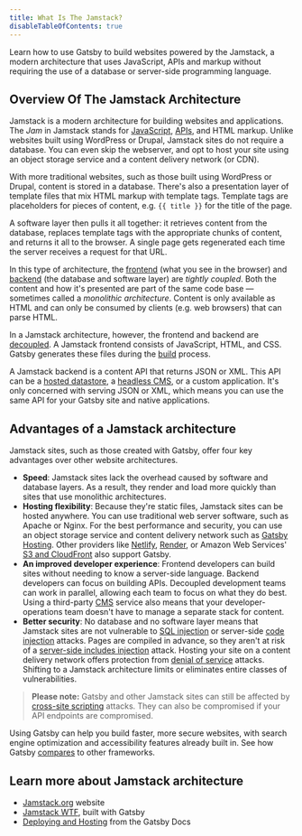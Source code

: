 ```yaml
---
title: What Is The Jamstack?
disableTableOfContents: true
---
```


Learn how to use Gatsby to build websites powered by the Jamstack, a modern architecture that uses JavaScript, APIs and markup without requiring the use of a database or server-side programming language.

## Overview Of The Jamstack Architecture

Jamstack is a modern architecture for building websites and applications. The _Jam_ in Jamstack stands for [JavaScript](/docs/glossary#javascript), [APIs](/docs/glossary#api), and HTML markup. Unlike websites built using WordPress or Drupal, Jamstack sites do not require a database. You can even skip the webserver, and opt to host your site using an object storage service and a content delivery network (or CDN).

With more traditional websites, such as those built using WordPress or Drupal, content is stored in a database. There's also a presentation layer of template files that mix HTML markup with template tags. Template tags are placeholders for pieces of content, e.g. `{{ title }}` for the title of the page.

A software layer then pulls it all together: it retrieves content from the database, replaces template tags with the appropriate chunks of content, and returns it all to the browser. A single page gets regenerated each time the server receives a request for that URL.

In this type of architecture, the [frontend](/docs/glossary#frontend) (what you see in the browser) and [backend](/docs/glossary#backend) (the database and software layer) are _tightly coupled_. Both the content and how it's presented are part of the same code base — sometimes called a _monolithic architecture_. Content is only available as HTML and can only be consumed by clients (e.g. web browsers) that can parse HTML.

In a Jamstack architecture, however, the frontend and backend are [decoupled](/docs/glossary#decoupled). A Jamstack frontend consists of JavaScript, HTML, and CSS. Gatsby generates these files during the [build](/docs/glossary#build) process.

A Jamstack backend is a content API that returns JSON or XML. This API can be a [hosted datastore](/docs/how-to/sourcing-data/sourcing-from-hosted-services/), a [headless CMS](/docs/how-to/sourcing-data/headless-cms/), or a custom application. It's only concerned with serving JSON or XML, which means you can use the same API for your Gatsby site and native applications.

## Advantages of a Jamstack architecture

Jamstack sites, such as those created with Gatsby, offer four key advantages over other website architectures.

- **Speed**: Jamstack sites lack the overhead caused by software and database layers. As a result, they render and load more quickly than sites that use monolithic architectures.
- **Hosting flexibility**: Because they're static files, Jamstack sites can be hosted anywhere. You can use traditional web server software, such as Apache or Nginx. For the best performance and security, you can use an object storage service and content delivery network such as [Gatsby Hosting](/products/cloud/hosting/). Other providers like [Netlify](/docs/how-to/previews-deploys-hosting/deploying-to-netlify), [Render](/docs/deploying-to-render), or Amazon Web Services' [S3 and CloudFront](/docs/how-to/previews-deploys-hosting/deploying-to-s3-cloudfront) also support Gatsby.
- **An improved developer experience**: Frontend developers can build sites without needing to know a server-side language. Backend developers can focus on building APIs. Decoupled development teams can work in parallel, allowing each team to focus on what they do best. Using a third-party [CMS](/docs/glossary#cms) service also means that your developer-operations team doesn't have to manage a separate stack for content.
- **Better security**: No database and no software layer means that Jamstack sites are not vulnerable to [SQL injection](https://www.owasp.org/index.php/SQL_Injection) or server-side [code injection](https://www.owasp.org/index.php/Code_Injection) attacks. Pages are compiled in advance, so they aren't at risk of a [server-side includes injection](<https://www.owasp.org/index.php/Server-Side_Includes_(SSI)_Injection>) attack. Hosting your site on a content delivery network offers protection from [denial of service](https://www.owasp.org/index.php/Denial_of_Service) attacks. Shifting to a Jamstack architecture limits or eliminates entire classes of vulnerabilities.

> **Please note:** Gatsby and other Jamstack sites can still be affected by [cross-site scripting](https://www.owasp.org/index.php/Types_of_Cross-Site_Scripting) attacks. They can also be compromised if your API endpoints are compromised.

Using Gatsby can help you build faster, more secure websites, with search engine optimization and accessibility features already built in. See how Gatsby [compares](/) to other frameworks.

## Learn more about Jamstack architecture

- [Jamstack.org](https://jamstack.org/) website
- [Jamstack WTF](https://jamstack.wtf/), built with Gatsby
- [Deploying and Hosting](/docs/deploying-and-hosting/) from the Gatsby Docs
